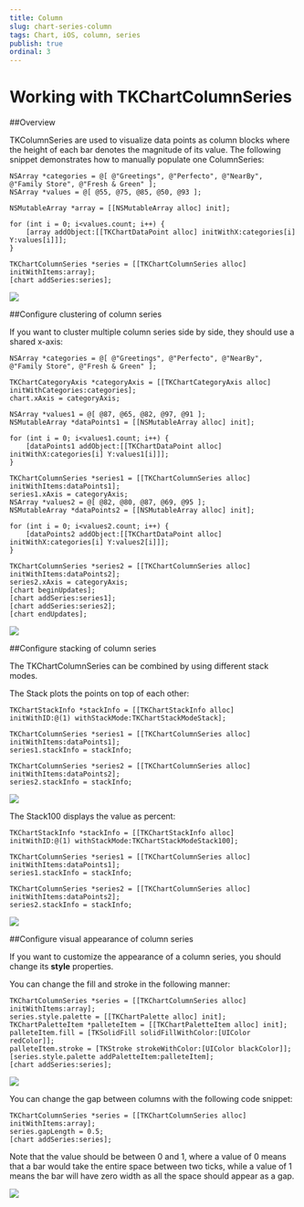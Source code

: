 ```yaml
---
title: Column
slug: chart-series-column
tags: Chart, iOS, column, series
publish: true
ordinal: 3
---
```


Working with TKChartColumnSeries
==============================

##Overview

TKColumnSeries are used to visualize data points as column blocks where the height of each bar denotes the magnitude of its value. The following snippet demonstrates how to manually populate one ColumnSeries:

	NSArray *categories = @[ @"Greetings", @"Perfecto", @"NearBy", @"Family Store", @"Fresh & Green" ];
	NSArray *values = @[ @55, @75, @85, @50, @93 ];

	NSMutableArray *array = [[NSMutableArray alloc] init];

	for (int i = 0; i<values.count; i++) {
    	[array addObject:[[TKChartDataPoint alloc] initWithX:categories[i] Y:values[i]]];
	}
    
	TKChartColumnSeries *series = [[TKChartColumnSeries alloc] initWithItems:array];
	[chart addSeries:series];

<img src="../images/chart-series-column001.png"/>

##Configure clustering of column series

If you want to cluster multiple column series side by side, they should use a shared x-axis:

	NSArray *categories = @[ @"Greetings", @"Perfecto", @"NearBy", @"Family Store", @"Fresh & Green" ];

	TKChartCategoryAxis *categoryAxis = [[TKChartCategoryAxis alloc] initWithCategories:categories];
	chart.xAxis = categoryAxis;

	NSArray *values1 = @[ @87, @65, @82, @97, @91 ];
	NSMutableArray *dataPoints1 = [[NSMutableArray alloc] init];

	for (int i = 0; i<values1.count; i++) {
    	[dataPoints1 addObject:[[TKChartDataPoint alloc] initWithX:categories[i] Y:values1[i]]];
	}

	TKChartColumnSeries *series1 = [[TKChartColumnSeries alloc] initWithItems:dataPoints1];
	series1.xAxis = categoryAxis;
	NSArray *values2 = @[ @82, @80, @87, @69, @95 ];
	NSMutableArray *dataPoints2 = [[NSMutableArray alloc] init];

	for (int i = 0; i<values2.count; i++) {
    	[dataPoints2 addObject:[[TKChartDataPoint alloc] initWithX:categories[i] Y:values2[i]]];
	}

	TKChartColumnSeries *series2 = [[TKChartColumnSeries alloc] initWithItems:dataPoints2];
	series2.xAxis = categoryAxis;
	[chart beginUpdates];
	[chart addSeries:series1];
	[chart addSeries:series2];
	[chart endUpdates];

<img src="../images/chart-series-column002.png"/>

##Configure stacking of column series

The TKChartColumnSeries can be combined by using different stack modes.

The Stack plots the points on top of each other:

	TKChartStackInfo *stackInfo = [[TKChartStackInfo alloc] initWithID:@(1) withStackMode:TKChartStackModeStack];
    
	TKChartColumnSeries *series1 = [[TKChartColumnSeries alloc] initWithItems:dataPoints1];
	series1.stackInfo = stackInfo;
    
	TKChartColumnSeries *series2 = [[TKChartColumnSeries alloc] initWithItems:dataPoints2];
	series2.stackInfo = stackInfo;

<img src="../images/chart-series-column003.png"/>

The Stack100 displays the value as percent:

	TKChartStackInfo *stackInfo = [[TKChartStackInfo alloc] initWithID:@(1) withStackMode:TKChartStackModeStack100];
    
	TKChartColumnSeries *series1 = [[TKChartColumnSeries alloc] initWithItems:dataPoints1];
	series1.stackInfo = stackInfo;
    
	TKChartColumnSeries *series2 = [[TKChartColumnSeries alloc] initWithItems:dataPoints2];
	series2.stackInfo = stackInfo;

<img src="../images/chart-series-column004.png"/>

##Configure visual appearance of column series

If you want to customize the appearance of a column series, you should change its **style** properties.

You can change the fill and stroke in the following manner:

	TKChartColumnSeries *series = [[TKChartColumnSeries alloc] initWithItems:array];
	series.style.palette = [[TKChartPalette alloc] init];
	TKChartPaletteItem *palleteItem = [[TKChartPaletteItem alloc] init];
	palleteItem.fill = [TKSolidFill solidFillWithColor:[UIColor redColor]];
	palleteItem.stroke = [TKStroke strokeWithColor:[UIColor blackColor]];
	[series.style.palette addPaletteItem:palleteItem];
	[chart addSeries:series];

<img src="../images/chart-series-column005.png"/>

You can change the gap between columns with the following code snippet:

	TKChartColumnSeries *series = [[TKChartColumnSeries alloc] initWithItems:array];
	series.gapLength = 0.5;
	[chart addSeries:series];

Note that the value should be between 0 and 1, where a value of 0 means that a bar would take the entire space between two ticks, while a value of 1 means the bar will have zero width as all the space should appear as a gap.

<img src="../images/chart-series-column006.png"/>
